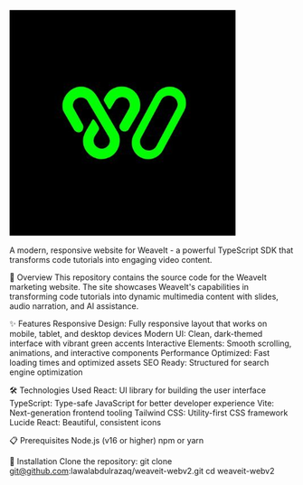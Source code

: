 ![WeaveIt Website](public/assets/wlogo.jpg)

A modern, responsive website for WeaveIt - a powerful TypeScript SDK that transforms code tutorials into engaging video content.

🚀 Overview
This repository contains the source code for the WeaveIt marketing website. The site showcases WeaveIt's capabilities in transforming code tutorials into dynamic multimedia content with slides, audio narration, and AI assistance.

✨ Features
Responsive Design: Fully responsive layout that works on mobile, tablet, and desktop devices
Modern UI: Clean, dark-themed interface with vibrant green accents
Interactive Elements: Smooth scrolling, animations, and interactive components
Performance Optimized: Fast loading times and optimized assets
SEO Ready: Structured for search engine optimization

🛠️ Technologies Used
React: UI library for building the user interface
TypeScript: Type-safe JavaScript for better developer experience
Vite: Next-generation frontend tooling
Tailwind CSS: Utility-first CSS framework
Lucide React: Beautiful, consistent icons

📋 Prerequisites
Node.js (v16 or higher)
npm or yarn

🔧 Installation
Clone the repository:
git clone git@github.com:lawalabdulrazaq/weaveit-webv2.git
cd weaveit-webv2
